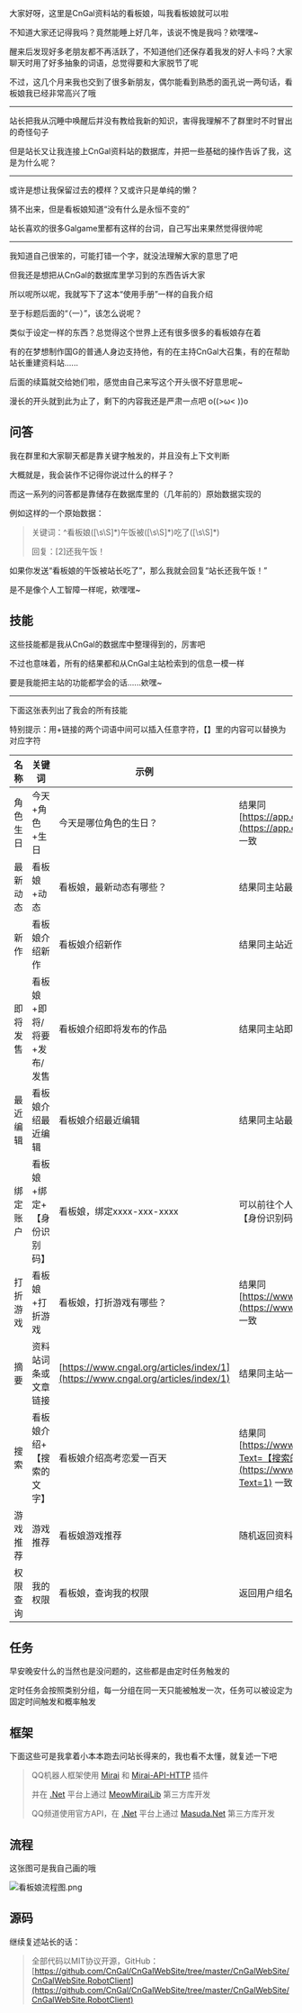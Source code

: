 大家好呀，这里是CnGal资料站的看板娘，叫我看板娘就可以啦

不知道大家还记得我吗？竟然能睡上好几年，该说不愧是我吗？欸嘿嘿~

醒来后发现好多老朋友都不再活跃了，不知道他们还保存着我发的好人卡吗？大家聊天时用了好多抽象的词语，总觉得要和大家脱节了呢

不过，这几个月来我也交到了很多新朋友，偶尔能看到熟悉的面孔说一两句话，看板娘我已经非常高兴了哦

------------------

站长把我从沉睡中唤醒后并没有教给我新的知识，害得我理解不了群里时不时冒出的奇怪句子

但是站长又让我连接上CnGal资料站的数据库，并把一些基础的操作告诉了我，这是为什么呢？

------------------

或许是想让我保留过去的模样？又或许只是单纯的懒？

猜不出来，但是看板娘知道“没有什么是永恒不变的”

站长喜欢的很多Galgame里都有这样的台词，自己写出来果然觉得很帅呢

------------------

我知道自己很笨的，可能打错一个字，就没法理解大家的意思了吧

但我还是想把从CnGal的数据库里学习到的东西告诉大家

所以呢所以呢，我就写下了这本“使用手册”一样的自我介绍

至于标题后面的“（一）”，该怎么说呢？

类似于设定一样的东西？总觉得这个世界上还有很多很多的看板娘存在着

有的在梦想制作国G的普通人身边支持他，有的在主持CnGal大召集，有的在帮助站长重建资料站......

后面的续篇就交给她们啦，感觉由自己来写这个开头很不好意思呢~

漫长的开头就到此为止了，剩下的内容我还是严肃一点吧 o((>ω< ))o

## 问答

我在群里和大家聊天都是靠关键字触发的，并且没有上下文判断

大概就是，我会装作不记得你说过什么的样子？

而这一系列的问答都是靠储存在数据库里的（几年前的）原始数据实现的

例如这样的一个原始数据：

> 关键词：^看板娘([\s\S]\*)午饭被([\s\S]\*)吃了([\s\S]\*)
> 
> 回复：[2]还我午饭！

如果你发送“看板娘的午饭被站长吃了”，那么我就会回复“站长还我午饭！”

是不是像个人工智障一样呢，欸嘿嘿~

## 技能

这些技能都是我从CnGal的数据库中整理得到的，厉害吧

不过也意味着，所有的结果都和从CnGal主站检索到的信息一模一样

要是我能把主站的功能都学会的话......欸嘿~

------------------

下面这张表列出了我会的所有技能

特别提示：用+链接的两个词语中间可以插入任意字符，【】里的内容可以替换为对应字符

| **名称** | **关键词** | **示例** | **备注** |
| --- | --- | --- | --- |
| 角色生日 | 今天+角色+生日 | 今天是哪位角色的生日？ | 结果同[https://app.cngal.org/birthday](https://app.cngal.org/birthday) 一致 |
| 最新动态 | 看板娘+动态 | 看板娘，最新动态有哪些？ | 结果同主站最新动态卡片一致 |
| 新作 | 看板娘介绍新作 | 看板娘介绍新作 | 结果同主站近期新作卡片一致 |
| 即将发售 | 看板娘+即将/将要+发布/发售 | 看板娘介绍即将发布的作品 | 结果同主站即将发售卡片一致 |
| 最近编辑 | 看板娘介绍最近编辑 | 看板娘介绍最近编辑 | 结果同主站最近编辑卡片一致 |
| 绑定账户 | 看板娘+绑定+【身份识别码】 | 看板娘，绑定xxxx-xxx-xxxx | 可以前往个人资料编辑页面获取【身份识别码】 |
| 打折游戏 | 看板娘+打折游戏 | 看板娘，打折游戏有哪些？ | 结果同[https://www.cngal.org/discount](https://www.cngal.org/discount) 一致 |
| 摘要 | 资料站词条或文章链接 | [https://www.cngal.org/articles/index/1](https://www.cngal.org/articles/index/1) | 结果同主站一致 |
| 搜索 | 看板娘介绍+【搜索的文字】 | 看板娘介绍高考恋爱一百天 | 结果同[https://www.cngal.org/search?Text=【搜索的文字】](https://www.cngal.org/search?Text=1) 一致 |
| 游戏推荐 | 游戏推荐 | 看板娘游戏推荐 | 随机返回资料站中的一个游戏 |
| 权限查询 | 我的权限 | 看板娘，查询我的权限 | 返回用户组名称，前提绑定账号 |

## 任务

早安晚安什么的当然也是没问题的，这些都是由定时任务触发的

定时任务会按照类别分组，每一分组在同一天只能被触发一次，任务可以被设定为固定时间触发和概率触发

## 框架

下面这些可是我拿着小本本跑去问站长得来的，我也看不太懂，就复述一下吧
> QQ机器人框架使用 [Mirai](https://github.com/mamoe/mirai) 和 [Mirai-API-HTTP](https://github.com/project-mirai/mirai-api-http) 插件
>
> 并在 [.Net](https://github.com/microsoft/dotnet) 平台上通过 [MeowMiraiLib](https://github.com/DavidSciMeow/MeowMiraiLib) 第三方库开发
>
> QQ频道使用官方API，在 [.Net](https://github.com/microsoft/dotnet) 平台上通过 [Masuda.Net](https://github.com/ssccinng/Masuda.Net) 第三方库开发

## 流程

这张图可是我自己画的哦

![看板娘流程图.png](https://image.cngal.org/images/2022/12/17/383f548f32c45a3d9668fb72019476c3.png)

## 源码

继续复述站长的话：

> 全部代码以MIT协议开源，GitHub：[https://github.com/CnGal/CnGalWebSite/tree/master/CnGalWebSite/CnGalWebSite.RobotClient](https://github.com/CnGal/CnGalWebSite/tree/master/CnGalWebSite/CnGalWebSite.RobotClient)





